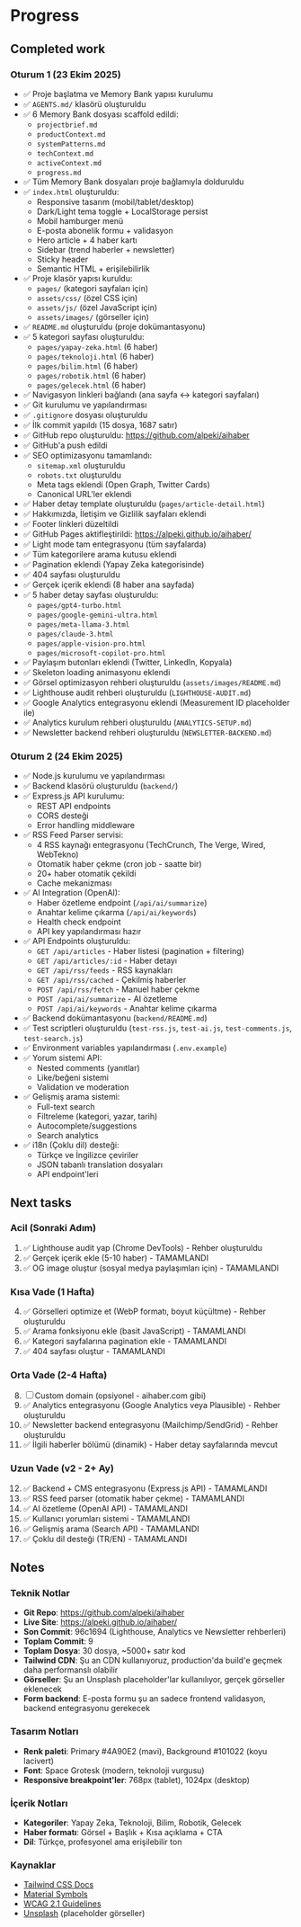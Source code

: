 # Progress

## Completed work

### Oturum 1 (23 Ekim 2025)
- ✅ Proje başlatma ve Memory Bank yapısı kurulumu
- ✅ `AGENTS.md/` klasörü oluşturuldu
- ✅ 6 Memory Bank dosyası scaffold edildi:
  - `projectbrief.md`
  - `productContext.md`
  - `systemPatterns.md`
  - `techContext.md`
  - `activeContext.md`
  - `progress.md`
- ✅ Tüm Memory Bank dosyaları proje bağlamıyla dolduruldu
- ✅ `index.html` oluşturuldu:
  - Responsive tasarım (mobil/tablet/desktop)
  - Dark/Light tema toggle + LocalStorage persist
  - Mobil hamburger menü
  - E-posta abonelik formu + validasyon
  - Hero article + 4 haber kartı
  - Sidebar (trend haberler + newsletter)
  - Sticky header
  - Semantic HTML + erişilebilirlik
- ✅ Proje klasör yapısı kuruldu:
  - `pages/` (kategori sayfaları için)
  - `assets/css/` (özel CSS için)
  - `assets/js/` (özel JavaScript için)
  - `assets/images/` (görseller için)
- ✅ `README.md` oluşturuldu (proje dokümantasyonu)
- ✅ 5 kategori sayfası oluşturuldu:
  - `pages/yapay-zeka.html` (6 haber)
  - `pages/teknoloji.html` (6 haber)
  - `pages/bilim.html` (6 haber)
  - `pages/robotik.html` (6 haber)
  - `pages/gelecek.html` (6 haber)
- ✅ Navigasyon linkleri bağlandı (ana sayfa ↔ kategori sayfaları)
- ✅ Git kurulumu ve yapılandırması
- ✅ `.gitignore` dosyası oluşturuldu
- ✅ İlk commit yapıldı (15 dosya, 1687 satır)
- ✅ GitHub repo oluşturuldu: https://github.com/alpeki/aihaber
- ✅ GitHub'a push edildi
- ✅ SEO optimizasyonu tamamlandı:
  - `sitemap.xml` oluşturuldu
  - `robots.txt` oluşturuldu
  - Meta tags eklendi (Open Graph, Twitter Cards)
  - Canonical URL'ler eklendi
- ✅ Haber detay template oluşturuldu (`pages/article-detail.html`)
- ✅ Hakkımızda, İletişim ve Gizlilik sayfaları eklendi
- ✅ Footer linkleri düzeltildi
- ✅ GitHub Pages aktifleştirildi: https://alpeki.github.io/aihaber/
- ✅ Light mode tam entegrasyonu (tüm sayfalarda)
- ✅ Tüm kategorilere arama kutusu eklendi
- ✅ Pagination eklendi (Yapay Zeka kategorisinde)
- ✅ 404 sayfası oluşturuldu
- ✅ Gerçek içerik eklendi (8 haber ana sayfada)
- ✅ 5 haber detay sayfası oluşturuldu:
  - `pages/gpt4-turbo.html`
  - `pages/google-gemini-ultra.html`
  - `pages/meta-llama-3.html`
  - `pages/claude-3.html`
  - `pages/apple-vision-pro.html`
  - `pages/microsoft-copilot-pro.html`
- ✅ Paylaşım butonları eklendi (Twitter, LinkedIn, Kopyala)
- ✅ Skeleton loading animasyonu eklendi
- ✅ Görsel optimizasyon rehberi oluşturuldu (`assets/images/README.md`)
- ✅ Lighthouse audit rehberi oluşturuldu (`LIGHTHOUSE-AUDIT.md`)
- ✅ Google Analytics entegrasyonu eklendi (Measurement ID placeholder ile)
- ✅ Analytics kurulum rehberi oluşturuldu (`ANALYTICS-SETUP.md`)
- ✅ Newsletter backend rehberi oluşturuldu (`NEWSLETTER-BACKEND.md`)

### Oturum 2 (24 Ekim 2025)
- ✅ Node.js kurulumu ve yapılandırması
- ✅ Backend klasörü oluşturuldu (`backend/`)
- ✅ Express.js API kurulumu:
  - REST API endpoints
  - CORS desteği
  - Error handling middleware
- ✅ RSS Feed Parser servisi:
  - 4 RSS kaynağı entegrasyonu (TechCrunch, The Verge, Wired, WebTekno)
  - Otomatik haber çekme (cron job - saatte bir)
  - 20+ haber otomatik çekildi
  - Cache mekanizması
- ✅ AI Integration (OpenAI):
  - Haber özetleme endpoint (`/api/ai/summarize`)
  - Anahtar kelime çıkarma (`/api/ai/keywords`)
  - Health check endpoint
  - API key yapılandırması hazır
- ✅ API Endpoints oluşturuldu:
  - `GET /api/articles` - Haber listesi (pagination + filtering)
  - `GET /api/articles/:id` - Haber detayı
  - `GET /api/rss/feeds` - RSS kaynakları
  - `GET /api/rss/cached` - Çekilmiş haberler
  - `POST /api/rss/fetch` - Manuel haber çekme
  - `POST /api/ai/summarize` - AI özetleme
  - `POST /api/ai/keywords` - Anahtar kelime çıkarma
- ✅ Backend dokümantasyonu (`backend/README.md`)
- ✅ Test scriptleri oluşturuldu (`test-rss.js`, `test-ai.js`, `test-comments.js`, `test-search.js`)
- ✅ Environment variables yapılandırması (`.env.example`)
- ✅ Yorum sistemi API:
  - Nested comments (yanıtlar)
  - Like/beğeni sistemi
  - Validation ve moderation
- ✅ Gelişmiş arama sistemi:
  - Full-text search
  - Filtreleme (kategori, yazar, tarih)
  - Autocomplete/suggestions
  - Search analytics
- ✅ i18n (Çoklu dil) desteği:
  - Türkçe ve İngilizce çeviriler
  - JSON tabanlı translation dosyaları
  - API endpoint'leri


## Next tasks

### Acil (Sonraki Adım)
1. ✅ Lighthouse audit yap (Chrome DevTools) - Rehber oluşturuldu
2. ✅ Gerçek içerik ekle (5-10 haber) - TAMAMLANDI
3. ✅ OG image oluştur (sosyal medya paylaşımları için) - TAMAMLANDI

### Kısa Vade (1 Hafta)
4. ✅ Görselleri optimize et (WebP formatı, boyut küçültme) - Rehber oluşturuldu
5. ✅ Arama fonksiyonu ekle (basit JavaScript) - TAMAMLANDI
6. ✅ Kategori sayfalarına pagination ekle - TAMAMLANDI
7. ✅ 404 sayfası oluştur - TAMAMLANDI

### Orta Vade (2-4 Hafta)
8. ☐ Custom domain (opsiyonel - aihaber.com gibi)
9. ✅ Analytics entegrasyonu (Google Analytics veya Plausible) - Rehber oluşturuldu
10. ✅ Newsletter backend entegrasyonu (Mailchimp/SendGrid) - Rehber oluşturuldu
11. ✅ İlgili haberler bölümü (dinamik) - Haber detay sayfalarında mevcut

### Uzun Vade (v2 - 2+ Ay)
12. ✅ Backend + CMS entegrasyonu (Express.js API) - TAMAMLANDI
13. ✅ RSS feed parser (otomatik haber çekme) - TAMAMLANDI
14. ✅ AI özetleme (OpenAI API) - TAMAMLANDI
15. ✅ Kullanıcı yorumları sistemi - TAMAMLANDI
16. ✅ Gelişmiş arama (Search API) - TAMAMLANDI
17. ✅ Çoklu dil desteği (TR/EN) - TAMAMLANDI


## Notes

### Teknik Notlar
- **Git Repo**: https://github.com/alpeki/aihaber
- **Live Site**: https://alpeki.github.io/aihaber/
- **Son Commit**: 96c1694 (Lighthouse, Analytics ve Newsletter rehberleri)
- **Toplam Commit**: 9
- **Toplam Dosya**: 30 dosya, ~5000+ satır kod
- **Tailwind CDN**: Şu an CDN kullanıyoruz, production'da build'e geçmek daha performanslı olabilir
- **Görseller**: Şu an Unsplash placeholder'lar kullanılıyor, gerçek görseller eklenecek
- **Form backend**: E-posta formu şu an sadece frontend validasyon, backend entegrasyonu gerekecek

### Tasarım Notları
- **Renk paleti**: Primary #4A90E2 (mavi), Background #101022 (koyu lacivert)
- **Font**: Space Grotesk (modern, teknoloji vurgusu)
- **Responsive breakpoint'ler**: 768px (tablet), 1024px (desktop)

### İçerik Notları
- **Kategoriler**: Yapay Zeka, Teknoloji, Bilim, Robotik, Gelecek
- **Haber formatı**: Görsel + Başlık + Kısa açıklama + CTA
- **Dil**: Türkçe, profesyonel ama erişilebilir ton

### Kaynaklar
- [Tailwind CSS Docs](https://tailwindcss.com/docs)
- [Material Symbols](https://fonts.google.com/icons)
- [WCAG 2.1 Guidelines](https://www.w3.org/WAI/WCAG21/quickref/)
- [Unsplash](https://unsplash.com/) (placeholder görseller)

